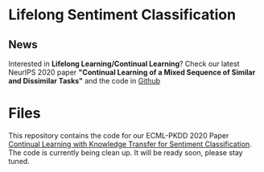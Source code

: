 # Lifelong Sentiment Classification

## News
Interested in **Lifelong Learning/Continual Learning**? Check our latest NeurIPS 2020 paper **"Continual Learning of a Mixed Sequence of Similar and Dissimilar Tasks"** and the code in [Github](  
https://github.com/ZixuanKe/CAT) 

# Files

This repository contains the code for our ECML-PKDD 2020 Paper [Continual Learning with Knowledge Transfer for Sentiment Classification](https://www.cs.uic.edu/~liub/publications/ECML-PKDD-2020.pdf). The code is currently being clean up. It will be ready soon, please stay tuned.



